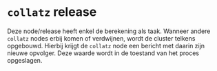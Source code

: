 # `collatz` release

Deze node/release heeft enkel de berekening als taak.
Wanneer andere `collatz` nodes erbij komen of verdwijnen, wordt
de cluster telkens opgebouwd. Hierbij krijgt de `collatz` node 
een bericht met daarin zijn nieuwe opvolger. Deze waarde wordt in de toestand 
van het proces opgeslagen.

